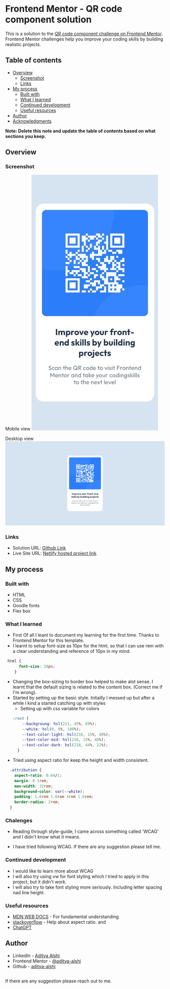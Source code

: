 # Frontend Mentor - QR code component solution

This is a solution to the [QR code component challenge on Frontend Mentor](https://www.frontendmentor.io/challenges/qr-code-component-iux_sIO_H). Frontend Mentor challenges help you improve your coding skills by building realistic projects. 

## Table of contents

- [Overview](#overview)
  - [Screenshot](#screenshot)
  - [Links](#links)
- [My process](#my-process)
  - [Built with](#built-with)
  - [What I learned](#what-i-learned)
  - [Continued development](#continued-development)
  - [Useful resources](#useful-resources)
- [Author](#author)
- [Acknowledgments](#acknowledgments)

**Note: Delete this note and update the table of contents based on what sections you keep.**

## Overview

### Screenshot
Mobile view
![Mobile view 320px](./images/320.jpeg)

Desktop view
![Desktop view 1440](./images/1440.jpeg)


### Links

- Solution URL: [Github Link](https://github.com/aditya-alshi/btb/tree/main/frontend-related/fm-developement/qr-code-component/qr-code-component-main.github.io)
- Live Site URL: [Netlify hosted project link](https://scintillating-melba-13595a.netlify.app/)

## My process

### Built with

- HTML
- CSS
- Goodle fonts
- Flex box

### What I learned

- First Of all I leant to document my learning for the first time. Thanks to Frontend Mentor for this template.
- I learnt to setup font-size as 10px for the html, so that I can use rem with a clear understanding and reference of 10px in my mind. 
```css
 html {
      font-size: 10px;
    }
```
- Changing the box-sizing to border box helped to make alot sense. I learnt that the default sizing is related to the content box. (Correct me if I'm wrong).
- Started by setting up the basic style. Initailly I messed up but after a while I kind a started catching up with styles
  - Setting up with css variable for colors 
  ```css
  :root {
      --backgroung: hsl(211, 45%, 89%);
      --white: hsl(0, 0%, 100%);
      --text-color-light: hsl(216, 15%, 48%);
      --text-color-mid: hsl(216, 15%, 48%);
      --text-color-dark: hsl(218, 44%, 22%);
    }

  ```
- Tried using aspect ratio for keep the height and width consistent. 

```css
  .attribution {
    aspect-ratio: 0.64/1;
    margin: 0 1rem;
    max-width: 32rem;
    background-color: var(--white);
    padding: 1.6rem 1.6rem 4rem 1.6rem;
    border-radius: 2rem;
  }
  ```

### Chalenges

- Reading through style-guide, I came across something called 'WCAG' and I didn't know what it means. 

- I have tried following WCAG. If there are any suggestion please tell me. 


### Continued development

- I would like to learn more about WCAG
- I will also try using vw for font styling which I tried to apply in this project, but it didn't work. 
- I will also try to take font styling more seriously. Including letter spacing nad line height. 
### Useful resources

- [MDN WEB DOCS](https://developer.mozilla.org/) - For fundamental understanding
- [stackoverflow](https://stackoverflow.com/) - Help about aspect ratio. and 
- [ChatGPT](https://chatgpt.com/)

## Author

- LinkedIn - [Aditya Alshi](https://www.linkedin.com/in/alshi-aditya-fullstack-developer/)
- Frontend Mentor - [@aditya-alshi](https://www.frontendmentor.io/profile/aditya-alshi)
- Github - [aditya-alshi](https://github.com/aditya-alshi)

##
If there are any suggestion please reach out to me.
